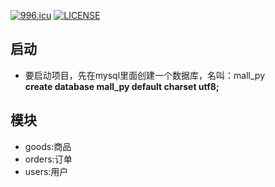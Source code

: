 [![996.icu](https://img.shields.io/badge/link-996.icu-red.svg)](https://996.icu)
[![LICENSE](https://img.shields.io/badge/license-Anti%20996-blue.svg)](https://github.com/996icu/996.ICU/blob/master/LICENSE)
## 启动
- 要启动项目，先在mysql里面创建一个数据库，名叫：mall_py  
**create database mall_py default charset utf8;**  

## 模块
- goods:商品
- orders:订单
- users:用户

